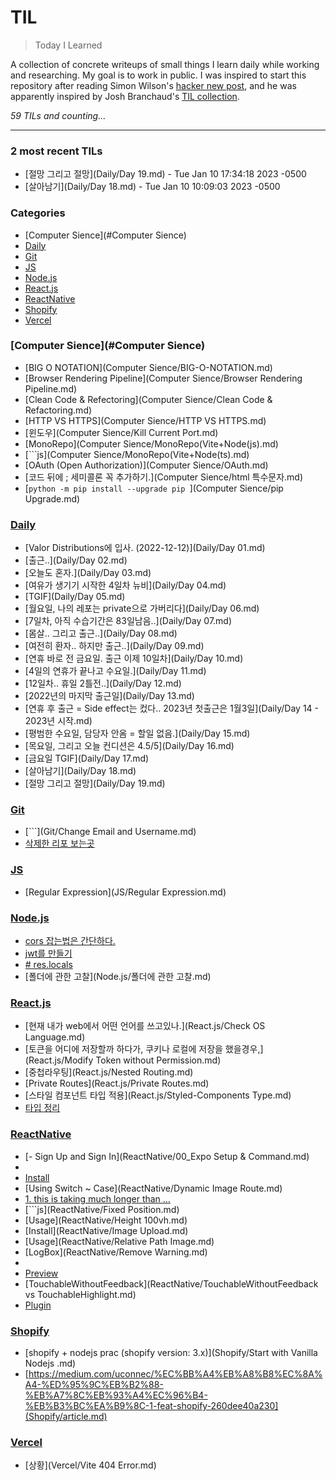 # TIL
> Today I Learned

A collection of concrete writeups of small things I learn daily while working
and researching. My goal is to work in public. I was inspired to start this
repository after reading Simon Wilson's [hacker new post][1], and he was
apparently inspired by Josh Branchaud's [TIL collection][2].


_59 TILs and counting..._

---

### 2 most recent TILs

- [절망 그리고 절망](Daily/Day 19.md) - Tue Jan 10 17:34:18 2023 -0500
- [살아남기](Daily/Day 18.md) - Tue Jan 10 10:09:03 2023 -0500

### Categories

- [Computer Sience](#Computer Sience)
- [Daily](#Daily)
- [Git](#Git)
- [JS](#JS)
- [Node.js](#Node.js)
- [React.js](#React.js)
- [ReactNative](#ReactNative)
- [Shopify](#Shopify)
- [Vercel](#Vercel)

### [Computer Sience](#Computer Sience)
- [BIG O NOTATION](Computer Sience/BIG-O-NOTATION.md)
- [Browser Rendering Pipeline](Computer Sience/Browser Rendering Pipeline.md)
- [Clean Code & Refectoring](Computer Sience/Clean Code & Refactoring.md)
- [HTTP VS HTTPS](Computer Sience/HTTP VS HTTPS.md)
- [윈도우](Computer Sience/Kill Current Port.md)
- [MonoRepo](Computer Sience/MonoRepo(Vite+Node(js).md)
- [```js](Computer Sience/MonoRepo(Vite+Node(ts).md)
- [OAuth (Open Authorization)](Computer Sience/OAuth.md)
- [코드 뒤에 ; 세미콜론 꼭 추가하기.](Computer Sience/html 특수문자.md)
- [```python -m pip install --upgrade pip ```](Computer Sience/pip Upgrade.md)

### [Daily](#Daily)
- [Valor Distributions에 입사. (2022-12-12)](Daily/Day 01.md)
- [출근..](Daily/Day 02.md)
- [오늘도 혼자.](Daily/Day 03.md)
- [여유가 생기기 시작한 4일차 뉴비](Daily/Day 04.md)
- [TGIF](Daily/Day 05.md)
- [월요일, 나의 레포는 private으로 가버리다](Daily/Day 06.md)
- [7일차, 아직 수습기간은 83일남음..](Daily/Day 07.md)
- [몸살.. 그리고 출근..](Daily/Day 08.md)
- [여전히 환자.. 하지만 출근..](Daily/Day 09.md)
- [연휴 바로 전 금요일. 출근 이제 10일차](Daily/Day 10.md)
- [4일의 연휴가 끝나고 수요일.](Daily/Day 11.md)
- [12일차.. 휴일 2틀전..](Daily/Day 12.md)
- [2022년의 마지막 출근일](Daily/Day 13.md)
- [연휴 후 출근 = Side effect는 컸다.. 2023년 첫출근은 1월3일](Daily/Day 14 - 2023년 시작.md)
- [평범한 수요일, 담당자 안옴 = 할일 없음.](Daily/Day 15.md)
- [목요일, 그리고 오늘 컨디션은 4.5/5](Daily/Day 16.md)
- [금요일 TGIF](Daily/Day 17.md)
- [살아남기](Daily/Day 18.md)
- [절망 그리고 절망](Daily/Day 19.md)

### [Git](#Git)
- [```](Git/Change Email and Username.md)
- [삭제한 리포 보는곳](Git/Deleted_Repositories.md)

### [JS](#JS)
- [Regular Expression](JS/Regular Expression.md)

### [Node.js](#Node.js)
- [cors 잡는법은 간단하다.](Node.js/cors.md)
- [jwt를 만들기](Node.js/jsonwebtoken.md)
- [# res.locals](Node.js/res.locals.md)
- [폴더에 관한 고찰](Node.js/폴더에 관한 고찰.md)

### [React.js](#React.js)
- [현재 내가 web에서 어떤 언어를 쓰고있나.](React.js/Check OS Language.md)
- [토큰을 어디에 저장할까 하다가, 쿠키나 로컬에 저장을 했을경우,](React.js/Modify Token without Permission.md)
- [중첩라우팅](React.js/Nested Routing.md)
- [Private Routes](React.js/Private Routes.md)
- [스타일 컴포넌트 타입 적용](React.js/Styled-Components Type.md)
- [타입 정리](React.js/Type.md)

### [ReactNative](#ReactNative)
- [- Sign Up and Sign In](ReactNative/00_Expo Setup & Command.md)
- [](ReactNative/01_Elements.md)
- [Install](ReactNative/BaseURL.md)
- [Using Switch ~ Case](ReactNative/Dynamic Image Route.md)
- [1. this is taking much longer than ...](ReactNative/Errors.md)
- [```js](ReactNative/Fixed Position.md)
- [Usage](ReactNative/Height 100vh.md)
- [Install](ReactNative/Image Upload.md)
- [Usage](ReactNative/Relative Path Image.md)
- [LogBox](ReactNative/Remove Warning.md)
- [](ReactNative/StackNavigation.md)
- [Preview](ReactNative/StackNavigation_Practice.md)
- [TouchableWithoutFeedback](ReactNative/TouchableWithoutFeedback vs TouchableHighlight.md)
- [Plugin](ReactNative/env.md)

### [Shopify](#Shopify)
- [shopify + nodejs prac (shopify version: 3.x)](Shopify/Start with Vanilla Nodejs .md)
- [https://medium.com/uconnec/%EC%BB%A4%EB%A8%B8%EC%8A%A4-%ED%95%9C%EB%B2%88-%EB%A7%8C%EB%93%A4%EC%96%B4-%EB%B3%BC%EA%B9%8C-1-feat-shopify-260dee40a230](Shopify/article.md)

### [Vercel](#Vercel)
- [상황](Vercel/Vite 404 Error.md)

[1]: https://simonwillison.net/2020/Apr/20/self-rewriting-readme/
[2]: https://github.com/jbranchaud/til

